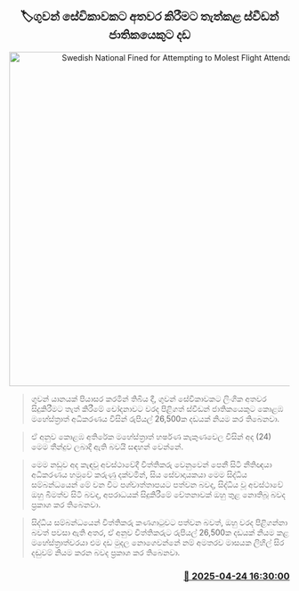 <p align='center'><b><h2 align='center' title='Swedish National Fined for Attempting to Molest Flight Attendant'>🏷ගුවන් සේවිකාවකට අතවර කිරීමට තැත්කළ ස්වීඩන් ජාතිකයෙකුට දඩ</h2></b></p>
<p align='center'><img src='https://helakuru.sgp1.cdn.digitaloceanspaces.com/esana/images/lib/court-gg.jpg' width='600' alt='Swedish National Fined for Attempting to Molest Flight Attendant'></p>

> ගුවන් යානයක් පියාසර කරමින් තිබිය දී, ගුවන් සේවිකාවකට ලිංගික අතවර සිදුකිරීමට තැත් කිරීමේ චෝදනාවට වරද පිළිගත් ස්වීඩන් ජාතිකයෙකුට කොළඹ මහේස්ත්‍රාත් අධිකරණය විසින් රුපියල් 26,500ක දඩයක් නියම කර තිබෙනවා.

> ඒ අනුව කොළඹ අතිරේක මහේස්ත්‍රාත් හර්ෂණ කැකුණවෙල විසින් අද (24) මෙම තීන්දුව ලබාදී ඇති බවයි සඳහන් වෙන්නේ.

> මෙම නඩුව අද කැඳවූ අවස්ථාවේදී විත්තිකරු වෙනුවෙන් පෙනී සිටි නීතිඥයා අධිකරණය හමුවේ කරුණු දක්වමින්, සිය සේවාදායකයා මෙම සිද්ධිය සම්බන්ධයෙන් මේ වන විට පශ්චාත්තාපයට පත්වන බවද, සිද්ධිය වූ අවස්ථාවේ ඔහු බීමත්ව සිටි බවද, අපරාධයක් සිදුකිරීමේ චේතනාවක් ඔහු තුළ නොතිබූ බවද ප්‍රකාශ කර තිබෙනවා.

> සිද්ධිය සම්බන්ධයෙන් විත්තිකරු කණගාටුවට පත්වන බවත්, ඔහු වරද පිළිගන්නා බවත් පවසා ඇති අතර, ඒ අනුව විත්තිකරුට රුපියල් 26,500ක දඩයක් නියම කළ මහේස්ත්‍රාත්වරයා එම දඩ මුදල නොගෙවන්නේ නම් අමතරව මාසයක ලිහිල් සිර දඬුවම් නියම කරන බවද ප්‍රකාශ කර තිබෙනවා.



<h3 align='right'><a href='https://www.helakuru.lk/esana/p/109514/'>📅 2025-04-24 16:30:00</a></h3>
